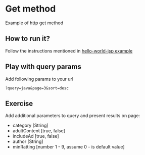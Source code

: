 # Get method
Example of http get method

## How to run it?
Follow the instructions mentioned in [hello-world-jsp example](../00_hello-world-jsp/README.md)

## Play with query params

Add following params to your url
```
?query=java&page=3&sort=desc
```

## Exercise
Add additional parameters to query and present results on page:
- category [String]
- adultContent [true, false]
- includeAd [true, false]
- author [String]
- minRatting [number 1 - 9, assume 0 - is default value]